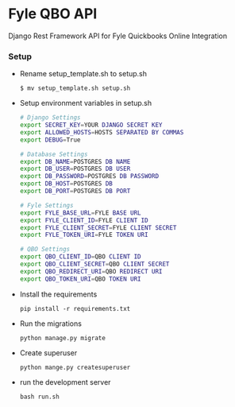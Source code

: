 # Fyle QBO API
Django Rest Framework API for Fyle Quickbooks Online Integration


### Setup

* Rename setup_template.sh to setup.sh

    ```
    $ mv setup_template.sh setup.sh
    ```
  
* Setup environment variables in setup.sh

    ```bash
    # Django Settings
    export SECRET_KEY=YOUR DJANGO SECRET KEY
    export ALLOWED_HOSTS=HOSTS SEPARATED BY COMMAS
    export DEBUG=True
    
    # Database Settings
    export DB_NAME=POSTGRES DB NAME
    export DB_USER=POSTGRES DB USER
    export DB_PASSWORD=POSTGRES DB PASSWORD
    export DB_HOST=POSTGRES DB
    export DB_PORT=POSTGRES DB PORT
    
    # Fyle Settings
    export FYLE_BASE_URL=FYLE BASE URL
    export FYLE_CLIENT_ID=FYLE CLIENT ID
    export FYLE_CLIENT_SECRET=FYLE CLIENT SECRET
    export FYLE_TOKEN_URI=FYLE TOKEN URI
    
    # QBO Settings
    export QBO_CLIENT_ID=QBO CLIENT ID
    export QBO_CLIENT_SECRET=QBO CLIENT SECRET
    export QBO_REDIRECT_URI=QBO REDIRECT URI
    export QBO_TOKEN_URI=QBO TOKEN URI
   ```

* Install the requirements

    ```
    pip install -r requirements.txt
    ```

* Run the migrations

    ```
    python manage.py migrate
    ```

* Create superuser

    ```
    python mange.py createsuperuser
    ```

* run the development server

    ```
    bash run.sh
    ```
